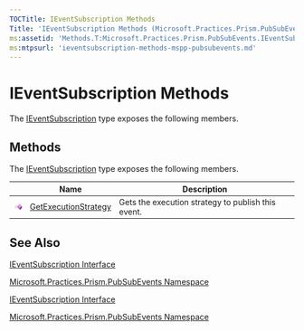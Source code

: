 ```yaml
---
TOCTitle: IEventSubscription Methods
Title: 'IEventSubscription Methods (Microsoft.Practices.Prism.PubSubEvents)'
ms:assetid: 'Methods.T:Microsoft.Practices.Prism.PubSubEvents.IEventSubscription'
ms:mtpsurl: 'ieventsubscription-methods-mspp-pubsubevents.md'
---
```



# IEventSubscription Methods

The [IEventSubscription](/patterns-practices/reference/ieventsubscription-interface-mspp-pubsubevents) type exposes the following members.

## Methods

The [IEventSubscription](https://msdn.microsoft.com/library/microsoft.practices.prism.pubsubevents.ieventsubscription) type exposes the following members.

<table>

<thead>
<tr class="header">
<th> </th>
<th>Name</th>
<th>Description</th>
</tr>
</thead>
<tbody>
<tr class="odd">
<td><img src="images/public-method.gif" title="Public method" /></td>
<td><a href="https://msdn.microsoft.com/library/microsoft.practices.prism.pubsubevents.ieventsubscription.getexecutionstrategy">GetExecutionStrategy</a></td>
<td><div class="summary">
Gets the execution strategy to publish this event.
</div></td>
</tr>
</tbody>
</table>

## See Also

[IEventSubscription Interface](/patterns-practices/reference/ieventsubscription-interface-mspp-pubsubevents)

[Microsoft.Practices.Prism.PubSubEvents Namespace](/patterns-practices/reference/mspp-pubsubevents-namespace)

[IEventSubscription Interface](https://msdn.microsoft.com/library/microsoft.practices.prism.pubsubevents.ieventsubscription)

[Microsoft.Practices.Prism.PubSubEvents Namespace](https://msdn.microsoft.com/library/microsoft.practices.prism.pubsubevents)

